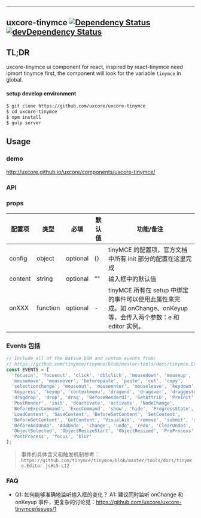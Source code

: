 ---

## uxcore-tinymce [![Dependency Status](http://img.shields.io/david/uxcore/uxcore-tinymce.svg?style=flat-square)](https://david-dm.org/uxcore/uxcore-tinymce) [![devDependency Status](http://img.shields.io/david/dev/uxcore/uxcore-tinymce.svg?style=flat-square)](https://david-dm.org/uxcore/uxcore-tinymce#info=devDependencies) 

## TL;DR

uxcore-tinymce ui component for react, inspired by react-tinymce
need ipmort tinymce first, the component will look for the variable `tinymce` in global. 

#### setup develop environment

```sh
$ git clone https://github.com/uxcore/uxcore-tinymce
$ cd uxcore-tinymce
$ npm install
$ gulp server
```

## Usage

### demo
http://uxcore.github.io/uxcore/components/uxcore-tinymce/

### API

### props

| 配置项 | 类型 | 必填 | 默认值 | 功能/备注 |
|---|---|---|---|---|
|config|object|optional|{}|tinyMCE 的配置项，官方文档中所有 init 部分的配置在这里完成|
|content|string|optional|""|输入框中的默认值|
|onXXX|function|optional|-|tinyMCE 所有在 setup 中绑定的事件可以使用此属性来完成。如 onChange、onKeyup 等，会传入两个参数：e 和 editor 实例。|

### Events 包括

```javascript
// Include all of the Native DOM and custom events from:
// https://github.com/tinymce/tinymce/blob/master/tools/docs/tinymce.Editor.js#L5-L12
const EVENTS = [
  'focusin', 'focusout', 'click', 'dblclick', 'mousedown', 'mouseup',
  'mousemove', 'mouseover', 'beforepaste', 'paste', 'cut', 'copy',
  'selectionchange', 'mouseout', 'mouseenter', 'mouseleave', 'keydown',
  'keypress', 'keyup', 'contextmenu', 'dragend', 'dragover', 'draggesture',
  'dragdrop', 'drop', 'drag', 'BeforeRenderUI', 'SetAttrib', 'PreInit',
  'PostRender', 'init', 'deactivate', 'activate', 'NodeChange',
  'BeforeExecCommand', 'ExecCommand', 'show', 'hide', 'ProgressState',
  'LoadContent', 'SaveContent', 'BeforeSetContent', 'SetContent',
  'BeforeGetContent', 'GetContent', 'VisualAid', 'remove', 'submit', 'reset',
  'BeforeAddUndo', 'AddUndo', 'change', 'undo', 'redo', 'ClearUndos',
  'ObjectSelected', 'ObjectResizeStart', 'ObjectResized', 'PreProcess',
  'PostProcess', 'focus', 'blur'
];
```
> 事件的具体含义和触发机制参考：`https://github.com/tinymce/tinymce/blob/master/tools/docs/tinymce.Editor.js#L5-L12`

### FAQ

* Q1: 如何能够准确地监听输入框的变化？
  A1: 建议同时监听 onChange 和 onKeyup 事件，更复杂的讨论见：https://github.com/uxcore/uxcore-tinymce/issues/1
